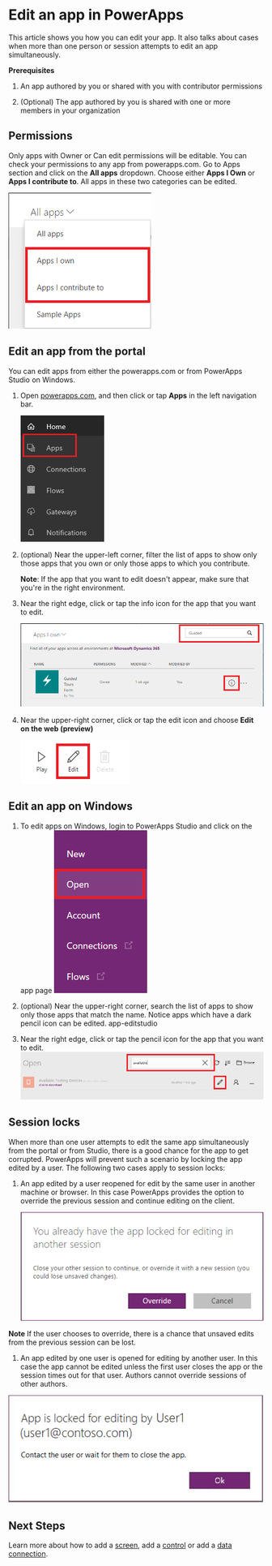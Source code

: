 <properties
	pageTitle="Edit an app | Microsoft PowerApps"
	description="Step-by-step instructions for editing apps and session locking scenarios."
	services=""
	suite="powerapps"
	documentationCenter="na"
	authors="karthik-1"
	manager="karthikb"
	editor=""
	tags=""/>

<tags
   ms.service="powerapps"
   ms.devlang="na"
   ms.topic="article"
   ms.tgt_pltfrm="na"
   ms.workload="na"
   ms.date="5/19/2017"
   ms.author="karthikb"/>

# Edit an app in PowerApps #
This article shows you how you can edit your app. It also talks about cases when more than one person or session attempts to edit an app simultaneously.

**Prerequisites**

1. An app authored by you or shared with you with contributor permissions

1. (Optional) The app authored by you is shared with one or more members in your organization

## Permissions ##
Only apps with Owner or Can edit permissions will be editable. You can check your permissions to any app from powerapps.com. Go to Apps section and click on the **All apps** dropdown. Choose either **Apps I Own** or **Apps I contribute to**. All apps in these two categories can be edited.

![App Category](./media/edit-app/app-category.png)


## Edit an app from the portal ##
You can edit apps from either the powerapps.com or from PowerApps Studio on Windows.

1. Open [powerapps.com](https://web.powerapps.com), and then click or tap **Apps** in the left navigation bar.

	![](./media/delete-app/file-apps.png)

1. (optional) Near the upper-left corner, filter the list of apps to show only those apps that you own or only those apps to which you contribute.

	**Note**: If the app that you want to edit doesn't appear, make sure that you're in the right environment.

1. Near the right edge, click or tap the info icon for the app that you want to edit.

	![](./media/edit-app/app-edit.png)

1. Near the upper-right corner, click or tap the edit icon and choose **Edit on the web (preview)**

	![](./media/edit-app/editicon.png)


## Edit an app on Windows ##
1. To edit apps on Windows, login to PowerApps Studio and click on the  app page
	![](./media/edit-app/app-openhub.png)

1. (optional) Near the upper-right corner, search the list of apps to show only those apps that match the name. Notice apps which have a dark pencil icon can be edited.
app-editstudio

1. Near the right edge, click or tap the pencil icon for the app that you want to edit.
	![](./media/edit-app/app-editstudio.png)


## Session locks ##
When more than one user attempts to edit the same app simultaneously from the portal or from Studio, there is a good chance for the app to get corrupted. PowerApps will prevent such a scenario by locking the app edited by a user. The following two cases apply to session locks:

 1. An app edited by a user reopened for edit by the same user in another machine or browser. In this case PowerApps provides the option to override the previous session and continue editing on the client.

	![](./media/edit-app/applock-selfuser.png)

 **Note** If the user chooses to override, there is a chance that unsaved edits from the previous session can be lost.

 1. An app edited by one user is opened for editing by another user. In this case the app cannot be edited unless the first user closes the app or the session times out for that user. Authors cannot override sessions of other authors.

 ![](./media/edit-app/applock-otheruser.png)

 ## Next Steps ##
 Learn more about how to add a [screen](add-screen-context-variables.md), add a [control](add-configure-controls.md) or add a [data connection](add-data-connection.md).
